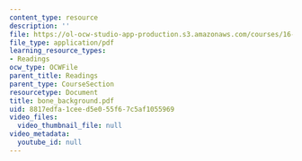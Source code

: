 ```yaml
---
content_type: resource
description: ''
file: https://ol-ocw-studio-app-production.s3.amazonaws.com/courses/16-423j-aerospace-biomedical-and-life-support-engineering-spring-2006/8817edfa1ceed5e055f67c5af1055969_bone_background.pdf
file_type: application/pdf
learning_resource_types:
- Readings
ocw_type: OCWFile
parent_title: Readings
parent_type: CourseSection
resourcetype: Document
title: bone_background.pdf
uid: 8817edfa-1cee-d5e0-55f6-7c5af1055969
video_files:
  video_thumbnail_file: null
video_metadata:
  youtube_id: null
---
```

